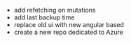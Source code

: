 - add refetching on mutations
- add last backup time
- replace old ui with new angular based
- create a new repo dedicated to Azure